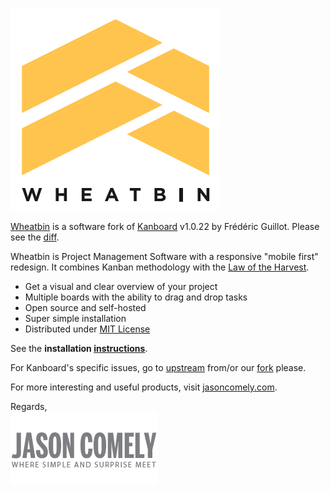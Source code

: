 [![WHEATBIN's logo][logo-wb]][Wheatbin]

[Wheatbin] is a software fork of [Kanboard] v1.0.22 by Frédéric Guillot. Please see the [diff].

Wheatbin is Project Management Software with a responsive "mobile first" redesign. It combines Kanban methodology with the [Law of the Harvest]. 

- Get a visual and clear overview of your project
- Multiple boards with the ability to drag and drop tasks
- Open source and self-hosted
- Super simple installation
- Distributed under [MIT License](LICENSE)

See the **installation [instructions]**.

For Kanboard's specific issues, go to [upstream] from/or our [fork] please.

For more interesting and useful products, visit [jasoncomely.com][jasoncomely].

Regards,  
[![Jason Comely's logo][logo-jc]][jasoncomely]


[Wheatbin]: http://www.wheatbin.com
[Kanboard]: http://kanboard.net
[jasoncomely]: http://jasoncomely.com
[diff]: //github.com/fguillot/kanboard/compare/v1.0.22...wheatbin:master

[logo-wb]: wheatbin-logo.png
[logo-jc]: jasoncomely.png

[Law of the Harvest]: doc/law-of-the-harvest.markdown
[motivation]: doc/seed-of-entrepreneurship.markdown

[instructions]: WHEATBIN-INSTALL.md
[upstream]: //github.com/fguillot/kanboard
[fork]: //github.com/wheatbin/kanboard
